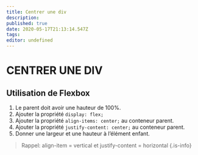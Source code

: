 ```yaml
---
title: Centrer une div
description: 
published: true
date: 2020-05-17T21:13:14.547Z
tags: 
editor: undefined
---
```


# CENTRER UNE DIV

## Utilisation de Flexbox

1. Le parent doit avoir une hauteur de 100%.
1. Ajouter la propriété `display: flex;`
1. Ajouter la propriété `align-items: center;` au conteneur parent.
1. Ajouter la propriété `justify-content: center;` au conteneur parent.
1. Donner une largeur et une hauteur à l’élément enfant.

> Rappel:
> align-item = vertical et justify-content = horizontal
{.is-info}

